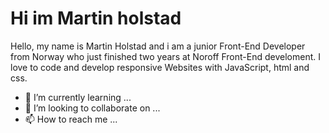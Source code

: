 # Hi im Martin holstad
  Hello, my name is Martin Holstad and i am a junior Front-End Developer from Norway who just finished
            two years at Noroff Front-End develoment. I love to code and develop responsive Websites with JavaScript,
            html and css.
- 🌱 I’m currently learning ...
- 💞️ I’m looking to collaborate on ...
- 📫 How to reach me ...

<!---
Martin-Holstad/Martin-Holstad is a ✨ special ✨ repository because its `README.md` (this file) appears on your GitHub profile.
You can click the Preview link to take a look at your changes.
--->
